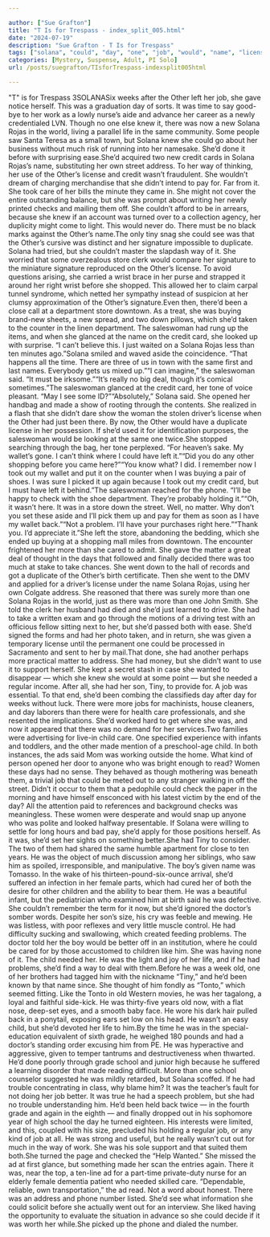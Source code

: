 ```yaml
---

author: ["Sue Grafton"]
title: "T Is for Trespass - index_split_005.html"
date: "2024-07-19"
description: "Sue Grafton - T Is for Trespass"
tags: ["solana", "could", "day", "one", "job", "would", "name", "license", "child", "rojas", "credit", "saleswoman", "left", "knew", "much", "card", "address", "way", "care", "check", "tiny", "store", "said", "made", "problem"]
categories: [Mystery, Suspense, Adult, PI Solo]
url: /posts/suegrafton/TIsforTrespass-indexsplit005html

---
```



"T" is for Trespass
3SOLANASix weeks after the Other left her job, she gave notice herself. This was a graduation day of sorts. It was time to say good-bye to her work as a lowly nurse’s aide and advance her career as a newly credentialed LVN. Though no one else knew it, there was now a new Solana Rojas in the world, living a parallel life in the same community. Some people saw Santa Teresa as a small town, but Solana knew she could go about her business without much risk of running into her namesake. She’d done it before with surprising ease.She’d acquired two new credit cards in Solana Rojas’s name, substituting her own street address. To her way of thinking, her use of the Other’s license and credit wasn’t fraudulent. She wouldn’t dream of charging merchandise that she didn’t intend to pay for. Far from it. She took care of her bills the minute they came in. She might not cover the entire outstanding balance, but she was prompt about writing her newly printed checks and mailing them off. She couldn’t afford to be in arrears, because she knew if an account was turned over to a collection agency, her duplicity might come to light. This would never do. There must be no black marks against the Other’s name.The only tiny snag she could see was that the Other’s cursive was distinct and her signature impossible to duplicate. Solana had tried, but she couldn’t master the slapdash way of it. She worried that some overzealous store clerk would compare her signature to the miniature signature reproduced on the Other’s license. To avoid questions arising, she carried a wrist brace in her purse and strapped it around her right wrist before she shopped. This allowed her to claim carpal tunnel syndrome, which netted her sympathy instead of suspicion at her clumsy approximation of the Other’s signature.Even then, there’d been a close call at a department store downtown. As a treat, she was buying brand-new sheets, a new spread, and two down pillows, which she’d taken to the counter in the linen department. The saleswoman had rung up the items, and when she glanced at the name on the credit card, she looked up with surprise. “I can’t believe this. I just waited on a Solana Rojas less than ten minutes ago.”Solana smiled and waved aside the coincidence. “That happens all the time. There are three of us in town with the same first and last names. Everybody gets us mixed up.”“I can imagine,” the saleswoman said. “It must be irksome.”“It’s really no big deal, though it’s comical sometimes.”The saleswoman glanced at the credit card, her tone of voice pleasant. “May I see some ID?”“Absolutely,” Solana said. She opened her handbag and made a show of rooting through the contents. She realized in a flash that she didn’t dare show the woman the stolen driver’s license when the Other had just been there. By now, the Other would have a duplicate license in her possession. If she’d used it for identification purposes, the saleswoman would be looking at the same one twice.She stopped searching through the bag, her tone perplexed. “For heaven’s sake. My wallet’s gone. I can’t think where I could have left it.”“Did you do any other shopping before you came here?”“You know what? I did. I remember now I took out my wallet and put it on the counter when I was buying a pair of shoes. I was sure I picked it up again because I took out my credit card, but I must have left it behind.”The saleswoman reached for the phone. “I’ll be happy to check with the shoe department. They’re probably holding it.”“Oh, it wasn’t here. It was in a store down the street. Well, no matter. Why don’t you set these aside and I’ll pick them up and pay for them as soon as I have my wallet back.”“Not a problem. I’ll have your purchases right here.”“Thank you. I’d appreciate it.”She left the store, abandoning the bedding, which she ended up buying at a shopping mall miles from downtown. The encounter frightened her more than she cared to admit. She gave the matter a great deal of thought in the days that followed and finally decided there was too much at stake to take chances. She went down to the hall of records and got a duplicate of the Other’s birth certificate. Then she went to the DMV and applied for a driver’s license under the name Solana Rojas, using her own Colgate address. She reasoned that there was surely more than one Solana Rojas in the world, just as there was more than one John Smith. She told the clerk her husband had died and she’d just learned to drive. She had to take a written exam and go through the motions of a driving test with an officious fellow sitting next to her, but she’d passed both with ease. She’d signed the forms and had her photo taken, and in return, she was given a temporary license until the permanent one could be processed in Sacramento and sent to her by mail.That done, she had another perhaps more practical matter to address. She had money, but she didn’t want to use it to support herself. She kept a secret stash in case she wanted to disappear — which she knew she would at some point — but she needed a regular income. After all, she had her son, Tiny, to provide for. A job was essential. To that end, she’d been combing the classifieds day after day for weeks without luck. There were more jobs for machinists, house cleaners, and day laborers than there were for health care professionals, and she resented the implications. She’d worked hard to get where she was, and now it appeared that there was no demand for her services.Two families were advertising for live-in child care. One specified experience with infants and toddlers, and the other made mention of a preschool-age child. In both instances, the ads said Mom was working outside the home. What kind of person opened her door to anyone who was bright enough to read? Women these days had no sense. They behaved as though mothering was beneath them, a trivial job that could be meted out to any stranger walking in off the street. Didn’t it occur to them that a pedophile could check the paper in the morning and have himself ensconced with his latest victim by the end of the day? All the attention paid to references and background checks was meaningless. These women were desperate and would snap up anyone who was polite and looked halfway presentable. If Solana were willing to settle for long hours and bad pay, she’d apply for those positions herself. As it was, she’d set her sights on something better.She had Tiny to consider. The two of them had shared the same humble apartment for close to ten years. He was the object of much discussion among her siblings, who saw him as spoiled, irresponsible, and manipulative. The boy’s given name was Tomasso. In the wake of his thirteen-pound-six-ounce arrival, she’d suffered an infection in her female parts, which had cured her of both the desire for other children and the ability to bear them. He was a beautiful infant, but the pediatrician who examined him at birth said he was defective. She couldn’t remember the term for it now, but she’d ignored the doctor’s somber words. Despite her son’s size, his cry was feeble and mewing. He was listless, with poor reflexes and very little muscle control. He had difficulty sucking and swallowing, which created feeding problems. The doctor told her the boy would be better off in an institution, where he could be cared for by those accustomed to children like him. She was having none of it. The child needed her. He was the light and joy of her life, and if he had problems, she’d find a way to deal with them.Before he was a week old, one of her brothers had tagged him with the nickname “Tiny,” and he’d been known by that name since. She thought of him fondly as “Tonto,” which seemed fitting. Like the Tonto in old Western movies, he was her tagalong, a loyal and faithful side-kick. He was thirty-five years old now, with a flat nose, deep-set eyes, and a smooth baby face. He wore his dark hair pulled back in a ponytail, exposing ears set low on his head. He wasn’t an easy child, but she’d devoted her life to him.By the time he was in the special-education equivalent of sixth grade, he weighed 180 pounds and had a doctor’s standing order excusing him from PE. He was hyperactive and aggressive, given to temper tantrums and destructiveness when thwarted. He’d done poorly through grade school and junior high because he suffered a learning disorder that made reading difficult. More than one school counselor suggested he was mildly retarded, but Solana scoffed. If he had trouble concentrating in class, why blame him? It was the teacher’s fault for not doing her job better. It was true he had a speech problem, but she had no trouble understanding him. He’d been held back twice — in the fourth grade and again in the eighth — and finally dropped out in his sophomore year of high school the day he turned eighteen. His interests were limited, and this, coupled with his size, precluded his holding a regular job, or any kind of job at all. He was strong and useful, but he really wasn’t cut out for much in the way of work. She was his sole support and that suited them both.She turned the page and checked the “Help Wanted.” She missed the ad at first glance, but something made her scan the entries again. There it was, near the top, a ten-line ad for a part-time private-duty nurse for an elderly female dementia patient who needed skilled care. “Dependable, reliable, own transportation,” the ad read. Not a word about honest. There was an address and phone number listed. She’d see what information she could solicit before she actually went out for an interview. She liked having the opportunity to evaluate the situation in advance so she could decide if it was worth her while.She picked up the phone and dialed the number.
